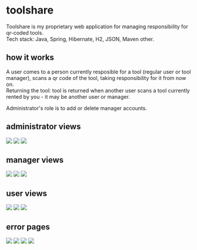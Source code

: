 # toolshare
Toolshare is my proprietary web application for managing responsibility for qr-coded tools.  
Tech stack: Java, Spring, Hibernate, H2, JSON, Maven other.

## how it works
A user comes to a person currently resposible for a tool (regular user or tool manager), scans a qr code of the tool, taking responsibility for it from now on.  
Returning the tool: tool is returned when another user scans a tool currently rented by you - it may be another user or manager.

Administrator's role is to add or delete manager accounts.

## administrator views
<img src="src\main\resources\static\img\readme\admin_home.png"> 
<img src="src\main\resources\static\img\readme\admin_managers.png"> 
<img src="src\main\resources\static\img\readme\admin_addManager.png"> 

## manager views
<img src="src\main\resources\static\img\readme\manager_items.png"> 
<img src="src\main\resources\static\img\readme\manager_item.png"> 
<img src="src\main\resources\static\img\readme\manager_user.png"> 

## user views
<img src="src\main\resources\static\img\readme\user_home.png"> 
<img src="src\main\resources\static\img\readme\user_rentals.png"> 
<img src="src\main\resources\static\img\readme\user_pastRentals.png"> 

## error pages
<img src="src\main\resources\static\img\readme\error_403.png"> 
<img src="src\main\resources\static\img\readme\error_404.png"> 
<img src="src\main\resources\static\img\readme\error_500.png"> 
<img src="src\main\resources\static\img\readme\error_unknown.png"> 
